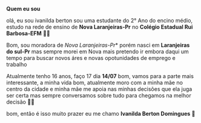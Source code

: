 **Quem eu sou**

olá, eu sou ivanilda berton sou uma estudante do 2° Ano do encino médio, estudo na rede de ensino  de **Nova Laranjeiras-Pr** no **Colégio Estadual Rui Barbosa-EFM**
👩‍🎓

Bom, sou moradora de *Nova Laranjeiras-Pr** porém nasci em **Laranjeiras do sul-Pr** mas sempre morei em Nova mais pretendo ir embora daqui um tempo para buscar
novos áres e novas opotunidades de emprego e trabalho 

Atualmente tenho 16 anos, faço 17 dia **14/07** bom, vamos para a parte mais interessante, a minha vida 
bom, atualmente moro com a minha mãe no centro da cidade e minha mãe me apoia nas minhas decisões que ela juga ser certa mas sempre conversamos sobre tudo para chegamos na
melhor decisão
👨‍👧

bom, então é isso muito prazer eu me chamo **Ivanilda Berton Domingues**
🖤
